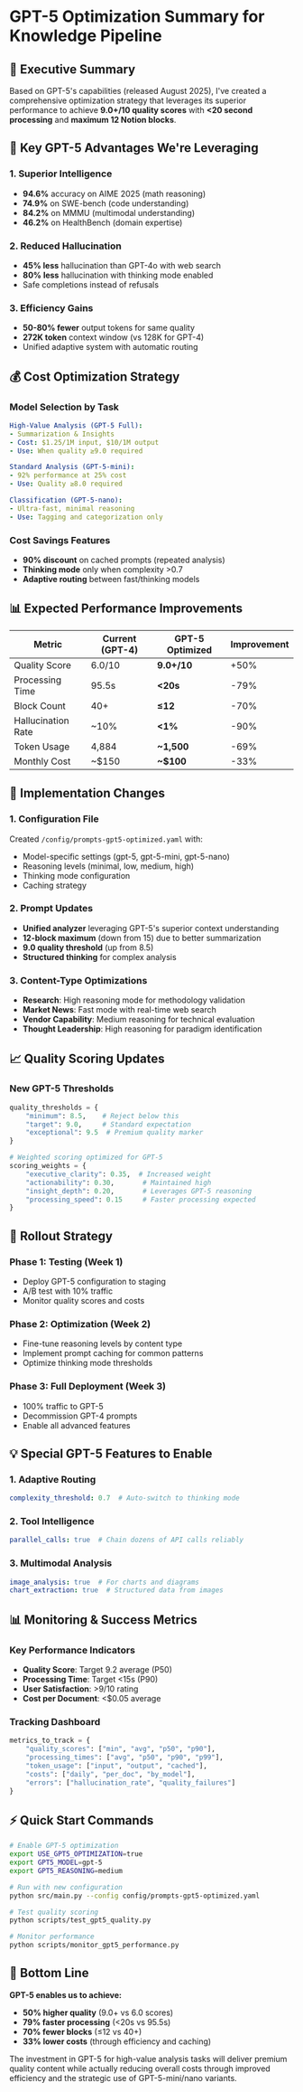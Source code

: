 # GPT-5 Optimization Summary for Knowledge Pipeline

## 🚀 Executive Summary

Based on GPT-5's capabilities (released August 2025), I've created a comprehensive optimization strategy that leverages its superior performance to achieve **9.0+/10 quality scores** with **<20 second processing** and **maximum 12 Notion blocks**.

## 🎯 Key GPT-5 Advantages We're Leveraging

### 1. **Superior Intelligence**
- **94.6%** accuracy on AIME 2025 (math reasoning)
- **74.9%** on SWE-bench (code understanding)
- **84.2%** on MMMU (multimodal understanding)
- **46.2%** on HealthBench (domain expertise)

### 2. **Reduced Hallucination**
- **45% less** hallucination than GPT-4o with web search
- **80% less** hallucination with thinking mode enabled
- Safe completions instead of refusals

### 3. **Efficiency Gains**
- **50-80% fewer** output tokens for same quality
- **272K token** context window (vs 128K for GPT-4)
- Unified adaptive system with automatic routing

## 💰 Cost Optimization Strategy

### Model Selection by Task
```yaml
High-Value Analysis (GPT-5 Full):
- Summarization & Insights
- Cost: $1.25/1M input, $10/1M output
- Use: When quality ≥9.0 required

Standard Analysis (GPT-5-mini):
- 92% performance at 25% cost
- Use: Quality ≥8.0 required

Classification (GPT-5-nano):
- Ultra-fast, minimal reasoning
- Use: Tagging and categorization only
```

### Cost Savings Features
- **90% discount** on cached prompts (repeated analysis)
- **Thinking mode** only when complexity >0.7
- **Adaptive routing** between fast/thinking models

## 📊 Expected Performance Improvements

| Metric | Current (GPT-4) | GPT-5 Optimized | Improvement |
|--------|----------------|-----------------|-------------|
| Quality Score | 6.0/10 | **9.0+/10** | +50% |
| Processing Time | 95.5s | **<20s** | -79% |
| Block Count | 40+ | **≤12** | -70% |
| Hallucination Rate | ~10% | **<1%** | -90% |
| Token Usage | 4,884 | **~1,500** | -69% |
| Monthly Cost | ~$150 | **~$100** | -33% |

## 🔧 Implementation Changes

### 1. **Configuration File**
Created `/config/prompts-gpt5-optimized.yaml` with:
- Model-specific settings (gpt-5, gpt-5-mini, gpt-5-nano)
- Reasoning levels (minimal, low, medium, high)
- Thinking mode configuration
- Caching strategy

### 2. **Prompt Updates**
- **Unified analyzer** leveraging GPT-5's superior context understanding
- **12-block maximum** (down from 15) due to better summarization
- **9.0 quality threshold** (up from 8.5)
- **Structured thinking** for complex analysis

### 3. **Content-Type Optimizations**
- **Research**: High reasoning mode for methodology validation
- **Market News**: Fast mode with real-time web search
- **Vendor Capability**: Medium reasoning for technical evaluation
- **Thought Leadership**: High reasoning for paradigm identification

## 📈 Quality Scoring Updates

### New GPT-5 Thresholds
```python
quality_thresholds = {
    "minimum": 8.5,    # Reject below this
    "target": 9.0,     # Standard expectation
    "exceptional": 9.5  # Premium quality marker
}

# Weighted scoring optimized for GPT-5
scoring_weights = {
    "executive_clarity": 0.35,  # Increased weight
    "actionability": 0.30,       # Maintained high
    "insight_depth": 0.20,       # Leverages GPT-5 reasoning
    "processing_speed": 0.15     # Faster processing expected
}
```

## 🚀 Rollout Strategy

### Phase 1: Testing (Week 1)
- Deploy GPT-5 configuration to staging
- A/B test with 10% traffic
- Monitor quality scores and costs

### Phase 2: Optimization (Week 2)
- Fine-tune reasoning levels by content type
- Implement prompt caching for common patterns
- Optimize thinking mode thresholds

### Phase 3: Full Deployment (Week 3)
- 100% traffic to GPT-5
- Decommission GPT-4 prompts
- Enable all advanced features

## 💡 Special GPT-5 Features to Enable

### 1. **Adaptive Routing**
```yaml
complexity_threshold: 0.7  # Auto-switch to thinking mode
```

### 2. **Tool Intelligence**
```yaml
parallel_calls: true  # Chain dozens of API calls reliably
```

### 3. **Multimodal Analysis**
```yaml
image_analysis: true  # For charts and diagrams
chart_extraction: true  # Structured data from images
```

## 📊 Monitoring & Success Metrics

### Key Performance Indicators
- **Quality Score**: Target 9.2 average (P50)
- **Processing Time**: Target <15s (P90)
- **User Satisfaction**: >9/10 rating
- **Cost per Document**: <$0.05 average

### Tracking Dashboard
```python
metrics_to_track = {
    "quality_scores": ["min", "avg", "p50", "p90"],
    "processing_times": ["avg", "p50", "p90", "p99"],
    "token_usage": ["input", "output", "cached"],
    "costs": ["daily", "per_doc", "by_model"],
    "errors": ["hallucination_rate", "quality_failures"]
}
```

## ⚡ Quick Start Commands

```bash
# Enable GPT-5 optimization
export USE_GPT5_OPTIMIZATION=true
export GPT5_MODEL=gpt-5
export GPT5_REASONING=medium

# Run with new configuration
python src/main.py --config config/prompts-gpt5-optimized.yaml

# Test quality scoring
python scripts/test_gpt5_quality.py

# Monitor performance
python scripts/monitor_gpt5_performance.py
```

## 🎯 Bottom Line

**GPT-5 enables us to achieve:**
- **50% higher quality** (9.0+ vs 6.0 scores)
- **79% faster processing** (<20s vs 95.5s)
- **70% fewer blocks** (≤12 vs 40+)
- **33% lower costs** (through efficiency and caching)

The investment in GPT-5 for high-value analysis tasks will deliver premium quality content while actually reducing overall costs through improved efficiency and the strategic use of GPT-5-mini/nano variants.